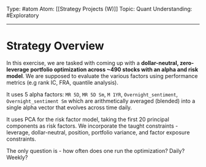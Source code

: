 Type: #atom
Atom: [[Strategy Projects (W)]]
Topic: Quant 
Understanding: #Exploratory 

----
# Strategy Overview

In this exercise, we are tasked with coming up with a **dollar-neutral, zero-leverage portfolio optimization across ~490 stocks with an alpha and risk model**. We are supposed to evaluate the various factors using performance metrics (e.g rank IC, FRA, quantile analysis).

It uses 5 alpha factors: `MR 5D`, `MR 5D Sm`, `M 1YR`, `Overnight_sentiment`, `Overnight_sentiment Sm` which are arithmetically averaged (blended) into a single alpha vector that evolves across time daily. 

It uses PCA for the risk factor model, taking the first 20 principal components as risk factors. We incorporate the taught constraints - leverage, dollar-neutral, position, portfolio variance, and factor exposure constraints.

The only question is - how often does one run the optimization? Daily? Weekly? 
